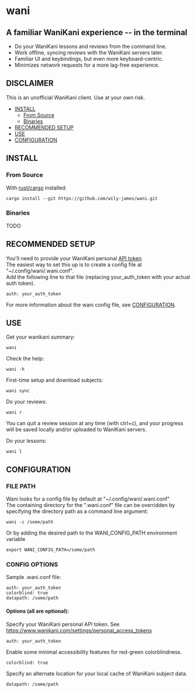 # wani

## A familiar WaniKani experience -- in the terminal

- Do your WaniKani lessons and reviews from the command line.
- Work offline, syncing reviews with the WaniKani servers later.
- Familiar UI and keybindings, but even more keyboard-centric.
- Minimizes network requests for a more lag-free experience.

## DISCLAIMER
This is an unofficial WaniKani client. Use at your own risk.

<!--toc:start-->
  - [INSTALL](#install)
    - [From Source](#from-source)
    - [Binaries](#binaries)
  - [RECOMMENDED SETUP](#recommended-setup)
  - [USE](#use)
  - [CONFIGURATION](#configuration)
<!--toc:end-->

## INSTALL

### From Source
With [rust/cargo](https://www.rust-lang.org/tools/install) installed:
```
cargo install --git https://github.com/wily-james/wani.git
```

### Binaries

TODO

## RECOMMENDED SETUP

You'll need to provide your WaniKani personal [API token](https://www.wanikani.com/settings/personal_access_tokens).  
The easiest way to set this up is to create a config file at "~/.config/wani/.wani.conf".  
Add the following line to that file (replacing your_auth_token with your actual auth token).
```
auth: your_auth_token
```

For more information about the wani config file, see [CONFIGURATION](#configuration).

## USE

Get your wanikani summary:
```
wani
```

Check the help:
```
wani -h
```

First-time setup and download subjects:
```
wani sync
```

Do your reviews:
```
wani r
```
You can quit a review session at any time (with ctrl+c), and your progress will be saved locally and/or uploaded to WaniKani servers.  

Do your lessons:
```
wani l
```

## CONFIGURATION

### FILE PATH

Wani looks for a config file by default at "~/.config/wani/.wani.conf"  
The containing directory for the ".wani.conf" file can be overridden by specifying the directory path as a command line argument:
```
wani -c /some/path
```

Or by adding the desired path to the WANI_CONFIG_PATH environment variable
```
export WANI_CONFIG_PATH=/some/path
```

### CONFIG OPTIONS

Sample .wani.conf file:

```
auth: your_auth_token
colorblind: true
datapath: /some/path
```

#### Options (all are optional):
Specify your WaniKani personal API token. See https://www.wanikani.com/settings/personal_access_tokens
```
auth: your_auth_token
```
  

Enable some minimal accessibility features for red-green colorblindness.
```
colorblind: true
``` 
  
Specify an alternate location for your local cache of WaniKani subject data.
```
datapath: /some/path
``` 
